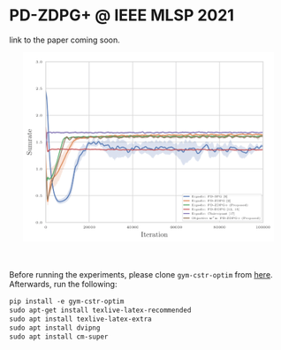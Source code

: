 # PD-ZDPG+ @ IEEE MLSP 2021
link to the paper coming soon.
<div style="text-align:center">
<img src="src/figures/awgn_multi_plot.png" alt="Overall system architecture for learning representations" width="90% align="middle">
</div>  
<br /><br />

Before running the experiments, please clone ```gym-cstr-optim``` from [here](https://github.com/hassaanhashmi/gym-cstr-optim). Afterwards, run the following:

```
pip install -e gym-cstr-optim
sudo apt-get install texlive-latex-recommended 
sudo apt install texlive-latex-extra
sudo apt install dvipng
sudo apt install cm-super
```
<br />
